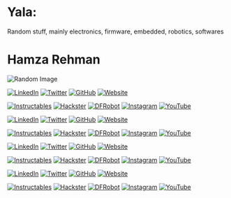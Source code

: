 # Yala:
Random stuff, mainly electronics, firmware, embedded, robotics, softwares<br>

# Hamza Rehman

![Random Image](https://source.unsplash.com/random/800x400)

[![LinkedIn](https://img.shields.io/badge/LinkedIn-0077B5?style=for-the-badge&logo=linkedin&logoColor=white)](https://www.linkedin.com/in/your-profile)
[![Twitter](https://img.shields.io/badge/Twitter-1DA1F2?style=for-the-badge&logo=twitter&logoColor=white)](https://twitter.com/your-handle)
[![GitHub](https://img.shields.io/badge/GitHub-181717?style=for-the-badge&logo=github&logoColor=white)](https://github.com/your-username)
[![Website](https://img.shields.io/badge/Website-FF5722?style=for-the-badge&logo=google-chrome&logoColor=white)](https://yourwebsite.com)

[![Instructables](https://img.shields.io/badge/Instructables-F9A03C?style=for-the-badge&logo=instructables&logoColor=white)](https://www.instructables.com/member/your-profile/)
[![Hackster](https://img.shields.io/badge/Hackster.io-00A6DA?style=for-the-badge&logo=hackster&logoColor=white)](https://www.hackster.io/your-profile)
[![DFRobot](https://img.shields.io/badge/DFRobot-FF6600?style=for-the-badge&logo=dfrobot&logoColor=white)](https://www.dfrobot.com/your-profile)
[![Instagram](https://img.shields.io/badge/Instagram-E4405F?style=for-the-badge&logo=instagram&logoColor=white)](https://www.instagram.com/your-handle)
[![YouTube](https://img.shields.io/badge/YouTube-FF0000?style=for-the-badge&logo=youtube&logoColor=white)](https://www.youtube.com/c/your-channel)


[![LinkedIn](https://img.shields.io/badge/LinkedIn-0A66C2?style=flat&logo=linkedin&logoColor=white)](https://www.linkedin.com/in/your-profile)
[![Twitter](https://img.shields.io/badge/Twitter-1DA1F2?style=flat&logo=twitter&logoColor=white)](https://twitter.com/your-handle)
[![GitHub](https://img.shields.io/badge/GitHub-181717?style=flat&logo=github&logoColor=white)](https://github.com/your-username)
[![Website](https://img.shields.io/badge/Website-FF5722?style=flat&logo=google-chrome&logoColor=white)](https://yourwebsite.com)

[![Instructables](https://img.shields.io/badge/Instructables-F9A03C?style=flat&logo=instructables&logoColor=white)](https://www.instructables.com/member/your-profile/)
[![Hackster](https://img.shields.io/badge/Hackster.io-00A6DA?style=flat&logo=hackster&logoColor=white)](https://www.hackster.io/your-profile)
[![DFRobot](https://img.shields.io/badge/DFRobot-FF6600?style=flat&logo=dfrobot&logoColor=white)](https://www.dfrobot.com/your-profile)
[![Instagram](https://img.shields.io/badge/Instagram-E4405F?style=flat&logo=instagram&logoColor=white)](https://www.instagram.com/your-handle)
[![YouTube](https://img.shields.io/badge/YouTube-FF0000?style=flat&logo=youtube&logoColor=white)](https://www.youtube.com/c/your-channel)



[![LinkedIn](https://img.shields.io/badge/LinkedIn-0A66C2?style=flat-square&logo=linkedin&logoColor=white)](https://www.linkedin.com/in/your-profile)
[![Twitter](https://img.shields.io/badge/Twitter-1DA1F2?style=flat-square&logo=twitter&logoColor=white)](https://twitter.com/your-handle)
[![GitHub](https://img.shields.io/badge/GitHub-181717?style=flat-square&logo=github&logoColor=white)](https://github.com/your-username)
[![Website](https://img.shields.io/badge/Website-FF5722?style=flat-square&logo=google-chrome&logoColor=white)](https://yourwebsite.com)

[![Instructables](https://img.shields.io/badge/Instructables-F9A03C?style=flat-square&logo=instructables&logoColor=white)](https://www.instructables.com/member/your-profile/)
[![Hackster](https://img.shields.io/badge/Hackster.io-00A6DA?style=flat-square&logo=hackster&logoColor=white)](https://www.hackster.io/your-profile)
[![DFRobot](https://img.shields.io/badge/DFRobot-FF6600?style=flat-square&logo=dfrobot&logoColor=white)](https://www.dfrobot.com/your-profile)
[![Instagram](https://img.shields.io/badge/Instagram-E4405F?style=flat-square&logo=instagram&logoColor=white)](https://www.instagram.com/your-handle)
[![YouTube](https://img.shields.io/badge/YouTube-FF0000?style=flat-square&logo=youtube&logoColor=white)](https://www.youtube.com/c/your-channel)





[![LinkedIn](https://img.shields.io/badge/LinkedIn-0A66C2?style=plastic&logo=linkedin&logoColor=white)](https://www.linkedin.com/in/your-profile)
[![Twitter](https://img.shields.io/badge/Twitter-1DA1F2?style=plastic&logo=twitter&logoColor=white)](https://twitter.com/your-handle)
[![GitHub](https://img.shields.io/badge/GitHub-181717?style=plastic&logo=github&logoColor=white)](https://github.com/your-username)
[![Website](https://img.shields.io/badge/Website-FF5722?style=plastic&logo=google-chrome&logoColor=white)](https://yourwebsite.com)

[![Instructables](https://img.shields.io/badge/Instructables-F9A03C?style=plastic&logo=instructables&logoColor=white)](https://www.instructables.com/member/your-profile/)
[![Hackster](https://img.shields.io/badge/Hackster.io-00A6DA?style=plastic&logo=hackster&logoColor=white)](https://www.hackster.io/your-profile)
[![DFRobot](https://img.shields.io/badge/DFRobot-FF6600?style=plastic&logo=dfrobot&logoColor=white)](https://www.dfrobot.com/your-profile)
[![Instagram](https://img.shields.io/badge/Instagram-E4405F?style=plastic&logo=instagram&logoColor=white)](https://www.instagram.com/your-handle)
[![YouTube](https://img.shields.io/badge/YouTube-FF0000?style=plastic&logo=youtube&logoColor=white)](https://www.youtube.com/c/your-channel)
